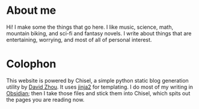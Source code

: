 # About me
Hi! I make some the things that go here. I like music, science, math, mountain biking, and sci-fi and fantasy novels. I write about things that are entertaining, worrying, and most of all of personal interest.

# Colophon
This website is powered by Chisel, a simple python static blog generation utility by [David Zhou][dz]. It uses [jinja2][j2] for templating. I do most of my writing in [Obsidian][ob]; then I take those files and stick them into Chisel, which spits out the pages you are reading now.

[dz]: https://github.com/dz/chisel
[j2]: https://jinja.palletsprojects.com/en/
[ob]: https://obsidian.md